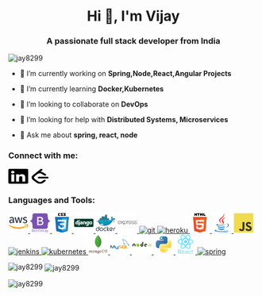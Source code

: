 <!--
**jay8299/jay8299** is a ✨ _special_ ✨ repository because its `README.md` (this file) appears on your GitHub profile.

Here are some ideas to get you started:

- 🔭 I’m currently working on ...
- 🌱 I’m currently learning ...
- 👯 I’m looking to collaborate on ...
- 🤔 I’m looking for help with ...
- 💬 Ask me about ...
- 📫 How to reach me: ...
- 😄 Pronouns: ...
- ⚡ Fun fact: ...
-->
<!--

- ✨ I'm a Full stack devloper.
#- 🔭 Ask Me about Spring, Node, React, AWS, DevOps.
- 🌱 Currently learning Distributed systems
#- 🤔 I’m looking for help with 
- 💬 Ask me about Python,Java, JS, Devops, Web Dev Technologies
- 📫 Get in Touch with me:



<a href="">
  <img align="left" src="https://github-readme-stats.vercel.app/api?username=jay8299&count_private=true&show_icons=true&theme=onedark" />
</a>
<a href="">
  <img align="left" src="https://github-readme-stats.vercel.app/api/top-langs/?username=jay8299&layout=compact&theme=onedark" />
</a>
- ![Vijay's github stats](https://github-readme-stats.vercel.app/api?username=jay8299&count_private=true&show_icons=true&theme=onedark)

-->
<h1 align="center">Hi 👋, I'm Vijay</h1>
<h3 align="center">A passionate full stack developer from India</h3>

<p align="left"> <img src="https://komarev.com/ghpvc/?username=jay8299&label=Profile%20views&color=0e75b6&style=flat" alt="jay8299" /> </p>

- 🔭  I’m currently working on **Spring,Node,React,Angular Projects**

- 🌱  I’m currently learning **Docker,Kubernetes**

- 👯  I’m looking to collaborate on **DevOps**

- 🤝  I’m looking for help with **Distributed Systems, Microservices**

- 💬  Ask me about **spring, react, node**


<h3 align="left">Connect with me:</h3>
<p align="left">
<a href="https://linkedin.com/in/vk8299" target="blank"><img align="center" src="https://github.com/jay8299/jay8299/blob/master/linkedin.svg" alt="vk8299" height="30" width="40" color="white" /></a>
<!--
<a href="https://www.codechef.com/users/vijay8299" target="blank"><img align="center" src="https://cdn.jsdelivr.net/npm/simple-icons@3.1.0/icons/codechef.svg" alt="vijay8299" height="30" width="40" /></a>
-->
<a href="https://www.leetcode.com/vjay33" target="blank"><img align="center" src="https://github.com/jay8299/jay8299/blob/master/leetcode.svg" alt="vjay33" height="30" width="40" /></a>
</p>

<h3 align="left">Languages and Tools:</h3>
<p align="left"> <a href="https://aws.amazon.com" target="_blank"> <img src="https://raw.githubusercontent.com/devicons/devicon/master/icons/amazonwebservices/amazonwebservices-original-wordmark.svg" alt="aws" width="40" height="40"/> </a> <a href="https://getbootstrap.com" target="_blank"> <img src="https://raw.githubusercontent.com/devicons/devicon/master/icons/bootstrap/bootstrap-plain-wordmark.svg" alt="bootstrap" width="40" height="40"/> </a> <a href="https://www.w3schools.com/css/" target="_blank"> <img src="https://raw.githubusercontent.com/devicons/devicon/master/icons/css3/css3-original-wordmark.svg" alt="css3" width="40" height="40"/> </a> <a href="https://www.djangoproject.com/" target="_blank"> <img src="https://raw.githubusercontent.com/devicons/devicon/master/icons/django/django-original.svg" alt="django" width="40" height="40"/> </a> <a href="https://www.docker.com/" target="_blank"> <img src="https://raw.githubusercontent.com/devicons/devicon/master/icons/docker/docker-original-wordmark.svg" alt="docker" width="40" height="40"/> </a> <a href="https://expressjs.com" target="_blank"> <img src="https://raw.githubusercontent.com/devicons/devicon/master/icons/express/express-original-wordmark.svg" alt="express" width="40" height="40"/> </a> <a href="https://git-scm.com/" target="_blank"> <img src="https://www.vectorlogo.zone/logos/git-scm/git-scm-icon.svg" alt="git" width="40" height="40"/> </a> <a href="https://heroku.com" target="_blank"> <img src="https://www.vectorlogo.zone/logos/heroku/heroku-icon.svg" alt="heroku" width="40" height="40"/> </a> <a href="https://www.w3.org/html/" target="_blank"> <img src="https://raw.githubusercontent.com/devicons/devicon/master/icons/html5/html5-original-wordmark.svg" alt="html5" width="40" height="40"/> </a> <a href="https://www.java.com" target="_blank"> <img src="https://raw.githubusercontent.com/devicons/devicon/master/icons/java/java-original.svg" alt="java" width="40" height="40"/> </a> <a href="https://developer.mozilla.org/en-US/docs/Web/JavaScript" target="_blank"> <img src="https://raw.githubusercontent.com/devicons/devicon/master/icons/javascript/javascript-original.svg" alt="javascript" width="40" height="40"/> </a> <a href="https://www.jenkins.io" target="_blank"> <img src="https://www.vectorlogo.zone/logos/jenkins/jenkins-icon.svg" alt="jenkins" width="40" height="40"/> </a> <a href="https://kubernetes.io" target="_blank"> <img src="https://www.vectorlogo.zone/logos/kubernetes/kubernetes-icon.svg" alt="kubernetes" width="40" height="40"/> </a> <a href="https://www.mongodb.com/" target="_blank"> <img src="https://raw.githubusercontent.com/devicons/devicon/master/icons/mongodb/mongodb-original-wordmark.svg" alt="mongodb" width="40" height="40"/> </a> <a href="https://www.mysql.com/" target="_blank"> <img src="https://raw.githubusercontent.com/devicons/devicon/master/icons/mysql/mysql-original-wordmark.svg" alt="mysql" width="40" height="40"/> </a> <a href="https://nodejs.org" target="_blank"> <img src="https://raw.githubusercontent.com/devicons/devicon/master/icons/nodejs/nodejs-original-wordmark.svg" alt="nodejs" width="40" height="40"/> </a> <a href="https://www.python.org" target="_blank"> <img src="https://raw.githubusercontent.com/devicons/devicon/master/icons/python/python-original.svg" alt="python" width="40" height="40"/> </a> <a href="https://reactjs.org/" target="_blank"> <img src="https://raw.githubusercontent.com/devicons/devicon/master/icons/react/react-original-wordmark.svg" alt="react" width="40" height="40"/> </a> <a href="https://spring.io/" target="_blank"> <img src="https://www.vectorlogo.zone/logos/springio/springio-icon.svg" alt="spring" width="40" height="40"/> </a> </p>

<div>
<p><img align="left" src="https://github-readme-stats.vercel.app/api/top-langs?username=jay8299&show_icons=true&locale=en&layout=compact" alt="jay8299" /></p>

<p>&nbsp;<img align="center" src="https://github-readme-stats.vercel.app/api?username=jay8299&show_icons=true&locale=en" alt="jay8299" width="420" /></p>

<p><img align="center" src="https://github-readme-streak-stats.herokuapp.com/?user=jay8299&" width="420" alt="jay8299" /></p>



</div
